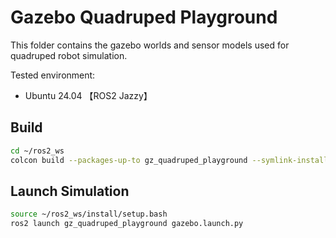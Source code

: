# Gazebo Quadruped Playground

This folder contains the gazebo worlds and sensor models used for quadruped robot simulation.

Tested environment:

* Ubuntu 24.04 【ROS2 Jazzy】

## Build

```bash
cd ~/ros2_ws
colcon build --packages-up-to gz_quadruped_playground --symlink-install
```

## Launch Simulation
```bash
source ~/ros2_ws/install/setup.bash
ros2 launch gz_quadruped_playground gazebo.launch.py
```